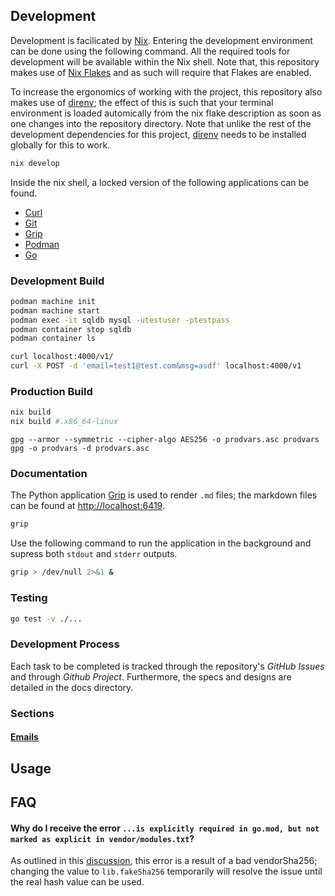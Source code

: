 ## Development

Development is facilicated by [Nix](https://nixos.org/). Entering the development environment can be done using the following command. All the required tools for development will be available within the Nix shell. Note that, this repository makes use of [Nix Flakes](https://nixos.wiki/wiki/Flakes) and as such will require that Flakes are enabled.

To increase the ergonomics of working with the project, this repository also makes use of [direnv](https://direnv.net/); the effect of this is such that your terminal environment is loaded automically from the nix flake description as soon as one changes into the repository directory. Note that unlike the rest of the development dependencies for this project, [direnv](https://direnv.net/) needs to be installed globally for this to work.
```bash
nix develop
```
Inside the nix shell, a locked version of the following applications can be found.
- [Curl](https://curl.se/docs/manpage.html)
- [Git](https://git-scm.com/)
- [Grip](https://github.com/joeyespo/grip)
- [Podman](https://podman.io/)
- [Go](https://go.dev/)

### Development Build

```bash
podman machine init
podman machine start
podman exec -it sqldb mysql -utestuser -ptestpass
podman container stop sqldb
podman container ls

curl localhost:4000/v1/
curl -X POST -d 'email=test1@test.com&msg=asdf' localhost:4000/v1
```
### Production Build
```bash
nix build
nix build #.x86_64-linux
```

```
gpg --armor --symmetric --cipher-algo AES256 -o prodvars.asc prodvars
gpg -o prodvars -d prodvars.asc
```

### Documentation
The Python application [Grip](https://github.com/joeyespo/grip) is used to render `.md` files; the markdown files can be found at [http://localhost:6419](http://localhost:6419/).
```bash
grip
```
Use the following command to run the application in the background and supress both `stdout` and `stderr` outputs.
```bash
grip > /dev/null 2>&1 &
```
### Testing
```bash
go test -v ./...
```

### Development Process
Each task to be completed is tracked through the repository's *GitHub Issues* and through *Github Project*. Furthermore, the specs and designs are detailed in the docs directory.

### Sections
#### [Emails](docs/emailing.md)

## Usage

## FAQ
#### Why do I receive the error `...is explicitly required in go.mod, but not marked as explicit in vendor/modules.txt`?
As outlined in this [discussion](https://discourse.nixos.org/t/buildgomodule-with-local-src-inconsistent-vendoring/8641), this error is a result of a bad vendorSha256; changing the value to `lib.fakeSha256` temporarily will resolve the issue until the real hash value can be used.

